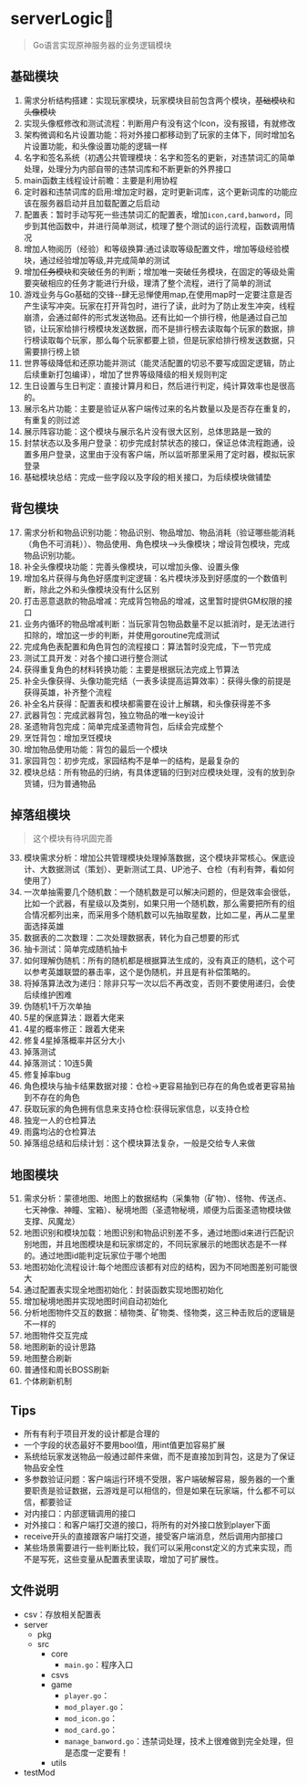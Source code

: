 # serverLogic🎉️

> Go语言实现原神服务器的业务逻辑模块

## 基础模块

1. 需求分析结构搭建：实现玩家模块，玩家模块目前包含两个模块，~~基础模块~~和~~头像模块~~
2. 实现头像框修改和测试流程：判断用户有没有这个Icon，没有报错，有就修改
3. 架构微调和名片设置功能：将对外接口都移动到了玩家的主体下，同时增加名片设置功能，和头像设置功能的逻辑一样
4. 名字和签名系统（初遇公共管理模块：名字和签名的更新，对违禁词汇的简单处理，处理分为内部自带的违禁词库和不断更新的外界接口
5. main函数主线程设计前瞻：主要是利用协程
6. 定时器和违禁词库的启用:增加定时器，定时更新词库，这个更新词库的功能应该在服务器启动并且加载配置之后启动
7. 配置表：暂时手动写死一些违禁词汇的配置表，增加`icon,card,banword`，同步到其他函数中，并进行简单测试，梳理了整个测试的运行流程，函数调用情况
8. 增加人物阅历（经验）和等级换算:通过读取等级配置文件，增加等级经验模块，通过经验增加等级,并完成简单的测试
9. 增加~~任务模块~~和突破任务的判断；增加唯一突破任务模块，在固定的等级处需要突破相应的任务才能进行升级，理清了整个流程，进行了简单的测试
10. 游戏业务与Go基础的交锋--肆无忌惮使用map,在使用map时一定要注意是否产生读写冲突。玩家在打开背包时，进行了读，此时为了防止发生冲突，线程崩溃，会通过邮件的形式发送物品。还有比如一个排行榜，他是通过自己加锁，让玩家给排行榜模块发送数据，而不是排行榜去读取每个玩家的数据，排行榜读取每个玩家，那么每个玩家都要上锁，但是玩家给排行榜发送数据，只需要排行榜上锁
11. 世界等级降低和还原功能并测试（能灵活配置的切忌不要写成固定逻辑，防止后续重新打包编译），增加了世界等级降级的相关规则判定
12. 生日设置与生日判定：直接计算月和日，然后进行判定，纯计算效率也是很高的。
13. 展示名片功能：主要是验证从客户端传过来的名片数量以及是否存在重复的，有重复的则过滤
14. 展示阵容功能：这个模块与展示名片没有很大区别，总体思路是一致的
15. 封禁状态以及多用户登录：初步完成封禁状态的接口，保证总体流程跑通，设置多用户登录，这里由于没有客户端，所以监听那里采用了定时器，模拟玩家登录
16. 基础模块总结：完成一些字段以及字段的相关接口，为后续模块做铺垫

## 背包模块

17. 需求分析和物品识别功能：物品识别、物品增加、物品消耗（验证哪些能消耗（角色不可消耗））、物品使用、角色模块-->头像模块；增设背包模块，完成物品识别功能。
18. 补全头像模块功能：完善头像模块，可以增加头像、设置头像
19. 增加名片获得与角色好感度判定逻辑：名片模块涉及到好感度的一个数值判断，除此之外和头像模块没有什么区别
20. 打击恶意退款的物品增减：完成背包物品的增减，这里暂时提供GM权限的接口
21. 业务内循环的物品增减判断：当玩家背包物品数量不足以抵消时，是无法进行扣除的，增加这一步的判断，并使用goroutine完成测试
22. 完成角色表配置和角色背包的流程接口：算法暂时没完成，下一节完成
23. 测试工具开发：对各个接口进行整合测试
24. 获得重复角色的材料转换功能：主要是根据玩法完成上节算法
25. 补全头像获得、头像功能完结（一表多读提高运算效率）：获得头像的前提是获得英雄，补齐整个流程
26. 补全名片获得：配置表和模块都需要在设计上解耦，和头像获得差不多
27. 武器背包：完成武器背包，独立物品的唯一key设计
28. 圣遗物背包完成：简单完成圣遗物背包，后续会完成整个
29. 烹饪背包：增加烹饪模块
30. 增加物品使用功能：背包的最后一个模块
31. 家园背包：初步完成，家园结构不是单一的结构，是最复杂的
32. 模块总结：所有物品的归纳，有具体逻辑的归到对应模块处理，没有的放到杂货铺，归为普通物品

## 掉落组模块

> 这个模块有待巩固完善
33. 模块需求分析：增加公共管理模块处理掉落数据，这个模块非常核心。保底设计、大数据测试（策划）、更新测试工具、UP池子、仓检（有利有弊，看如何使用了）
34. 一次单抽需要几个随机数：一个随机数是可以解决问题的，但是效率会很低，比如一个武器，有星级以及类别，如果只用一个随机数，那么需要把所有的组合情况都列出来，而采用多个随机数可以先抽取星数，比如二星，再从二星里面选择英雄
35. 数据表的二次数理：二次处理数据表，转化为自己想要的形式
36. 抽卡测试：简单完成随机抽卡
37. 如何理解伪随机：所有的随机都是根据算法生成的，没有真正的随机，这个可以参考英雄联盟的暴击率，这个是伪随机，并且是有补偿策略的。
38. 将掉落算法改为递归：除非只写一次以后不再改变，否则不要使用递归，会使后续维护困难
39. 伪随机1千万次单抽
40. 5星的保底算法：跟着大佬来
41. 4星的概率修正：跟着大佬来
42. 修复4星掉落概率并区分大小
43. 掉落测试
44. 掉落测试：10连5黄
45. 修复掉率bug
46. 角色模块与抽卡结果数据对接：仓检->更容易抽到已存在的角色或者更容易抽到不存在的角色
47. 获取玩家的角色拥有信息来支持仓检:获得玩家信息，以支持仓检
48. 独宠一人的仓检算法
49. 雨露均沾的仓检算法
50. 掉落组总结和后续计划：这个模块算法复杂，一般是交给专人来做

## 地图模块
51. 需求分析：蒙德地图、地图上的数据结构（采集物（矿物）、怪物、传送点、七天神像、神瞳、宝箱）、秘境地图（圣遗物秘境，顺便为后面圣遗物模块做支撑、风魔龙）
52. 地图识别和模块加载：地图识别和物品识别差不多，通过地图id来进行匹配识别地图，并且地图模块是和玩家绑定的，不同玩家展示的地图状态是不一样的。通过地图id能判定玩家位于哪个地图
53. 地图初始化流程设计:每个地图应该都有对应的结构，因为不同地图差别可能很大
54. 通过配置表实现全地图初始化：封装函数实现地图初始化
55. 增加秘境地图并实现地图时间自动初始化
56. 分析地图物件交互的数据：植物类、矿物类、怪物类，这三种击败后的逻辑是不一样的
57. 地图物件交互完成
58. 地图刷新的设计思路
59. 地图整合刷新
60. 普通怪和周长BOSS刷新
61. 个体刷新机制
## Tips
- 所有有利于项目开发的设计都是合理的
- 一个字段的状态最好不要用bool值，用int值更加容易扩展
- 系统给玩家发送物品一般通过邮件来做，而不是直接加到背包，这是为了保证物品安全性
- 多参数验证问题：客户端运行环境不受限，客户端破解容易，服务器的一个重要职责是验证数据，云游戏是可以相信的，但是如果在玩家端，什么都不可以信，都要验证
- 对内接口：内部逻辑调用的接口
- 对外接口：和客户端打交道的接口，将所有的对外接口放到player下面
- receive开头的直接跟客户端打交道，接受客户端消息，然后调用内部接口
- 某些场景需要进行一些判断比较，我们可以采用const定义的方式来实现，而不是写死，这些变量从配置表里读取，增加了可扩展性。 

## 文件说明

- csv：存放相关配置表
- server
  - pkg
  - src
    - core
      - `main.go`：程序入口
    - csvs
    - game
      - `player.go`：
      - `mod_player.go`：
      - `mod_icon.go`：
      - `mod_card.go`：
      - `manage_banword.go`：违禁词处理，技术上很难做到完全处理，但是态度一定要有！
    - utils
- testMod
